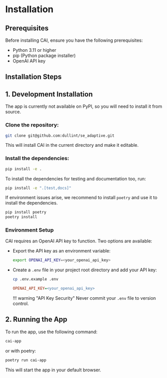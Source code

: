 # Installation

## Prerequisites

Before installing CAI, ensure you have the following prerequisites:

- Python 3.11 or higher
- pip (Python package installer)
- OpenAI API key

## Installation Steps

## 1. Development Installation

The app is currently not available on PyPI, so you will need to install it from source.

### Clone the repository:

```bash
git clone git@github.com:dullint/se_adaptive.git
```

This will install CAI in the current directory and make it editable.

### Install the dependencies:

```bash
pip install -e .
```

To install the dependencies for testing and documentation too, run:

```bash
pip install -e ".[test,docs]"
```

If environment issues arise, we recommend to install `poetry` and use it to install the dependencies.

```bash
pip install poetry
poetry install
```

### Environment Setup

CAI requires an OpenAI API key to function. Two options are available:

- Export the API key as an environment variable:

    ```bash
    export OPENAI_API_KEY=<your_openai_api_key>
    ```

- Create a `.env` file in your project root directory and add your API key:

    ```bash
    cp .env.example .env
    ```

    ```ini title=".env"
    OPENAI_API_KEY=<your_openai_api_key>
    ```

    !!! warning "API Key Security"
        Never commit your `.env` file to version control.

## 2. Running the App

To run the app, use the following command:

```bash
cai-app
```

or with poetry:

```bash
poetry run cai-app
```

This will start the app in your default browser.
